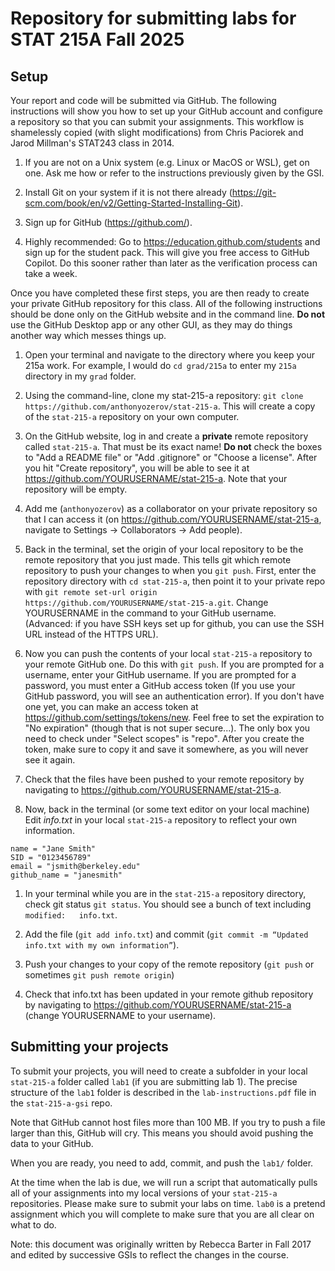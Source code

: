# Repository for submitting labs for STAT 215A Fall 2025

## Setup

Your report and code will be submitted via GitHub. The following instructions will show you how to set up your GitHub account and configure a repository so that you can submit your assignments. This workflow is shamelessly copied (with slight modifications) from Chris Paciorek and Jarod Millman's STAT243 class in 2014.

1. If you are not on a Unix system (e.g. Linux or MacOS or WSL), get on one. Ask me how or refer to the instructions previously given by the GSI.

1. Install Git on your system if it is not there already (https://git-scm.com/book/en/v2/Getting-Started-Installing-Git).

1. Sign up for GitHub (https://github.com/).

1. Highly recommended: Go to https://education.github.com/students and sign up for the student pack. This will give you free access to GitHub Copilot. Do this sooner rather than later as the verification process can take a week.

Once you have completed these first steps, you are then ready to create your private GitHub repository for this class. All of the following instructions should be done only on the GitHub website and in the command line. **Do not** use the GitHub Desktop app or any other GUI, as they may do things another way which messes things up.

1. Open your terminal and navigate to the directory where you keep your 215a work. For example, I would do `cd grad/215a` to enter my `215a` directory in my `grad` folder.

1. Using the command-line, clone my stat-215-a repository: `git clone https://github.com/anthonyozerov/stat-215-a`. This will create a copy of the `stat-215-a` repository on your own computer.

1. On the GitHub website, log in and create a **private** remote repository called `stat-215-a`. That must be its exact name! **Do not** check the boxes to "Add a README file" or "Add .gitignore" or "Choose a license". After you hit "Create repository", you will be able to see it at https://github.com/YOURUSERNAME/stat-215-a. Note that your repository will be empty.

1. Add me (`anthonyozerov`) as a collaborator on your private repository so that I can access it (on https://github.com/YOURUSERNAME/stat-215-a, navigate to Settings -> Collaborators -> Add people).

1. Back in the terminal, set the origin of your local repository to be the remote repository that you just made. This tells git which remote repository to push your changes to when you `git push`. First, enter the repository directory with `cd stat-215-a`, then point it to your private repo with `git remote set-url origin https://github.com/YOURUSERNAME/stat-215-a.git`. Change YOURUSERNAME in the command to your GitHub username. (Advanced: if you have SSH keys set up for github, you can use the SSH URL instead of the HTTPS URL).

1. Now you can push the contents of your local `stat-215-a` repository to your remote GitHub one. Do this with `git push`. If you are prompted for a username, enter your GitHub username. If you are prompted for a password, you must enter a GitHub access token (If you use your GitHub password, you will see an authentication error). If you don't have one yet, you can make an access token at https://github.com/settings/tokens/new. Feel free to set the expiration to "No expiration" (though that is not super secure...). The only box you need to check under "Select scopes" is "repo". After you create the token, make sure to copy it and save it somewhere, as you will never see it again.

1. Check that the files have been pushed to your remote repository by navigating to https://github.com/YOURUSERNAME/stat-215-a.

1. Now, back in the terminal (or some text editor on your local machine) Edit *info.txt* in your local `stat-215-a` repository to reflect your own information.

```
name = "Jane Smith"
SID = "0123456789"
email = "jsmith@berkeley.edu"
github_name = "janesmith"
```

1. In your terminal while you are in the `stat-215-a` repository directory, check git status `git status`. You should see a bunch of text including `modified:   info.txt`.

1. Add the file (`git add info.txt`) and commit (`git commit -m “Updated info.txt with my own information”`).

1. Push your changes to your copy of the remote repository (`git push` or sometimes `git push remote origin`)

1. Check that info.txt has been updated in your remote github repository by navigating to https://github.com/YOURUSERNAME/stat-215-a (change YOURUSERNAME to your username).

## Submitting your projects

To submit your projects, you will need to create a subfolder in your local `stat-215-a` folder called `lab1` (if you are submitting lab 1). The precise structure of the `lab1` folder is described in the `lab-instructions.pdf` file in the `stat-215-a-gsi` repo.

Note that GitHub cannot host files more than 100 MB. If you try to push a file larger than this, GitHub will cry. This means you should avoid pushing the data to your GitHub.  

When you are ready, you need to add, commit, and push the `lab1/` folder.

At the time when the lab is due, we will run a script that automatically pulls all of your assignments into my local versions of your `stat-215-a` repositories. Please make sure to submit your labs on time. `lab0` is a pretend assignment which you will complete to make sure that you are all clear on what to do.

Note: this document was originally written by Rebecca Barter in Fall 2017 and edited by successive GSIs to reflect the changes in the course.  
